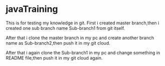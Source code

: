 # javaTraining
This is for testing my knowledge in git.
First i created master branch,then i created one sub branch name Sub-branch1 from git itself.

After that i clone the master branch in my pc and create another branch name as Sub-branch2,then push it in my git cloud. 

After that i again clone the Sub-branch1 in my pc and change something in README file,then push it in my git cloud again.